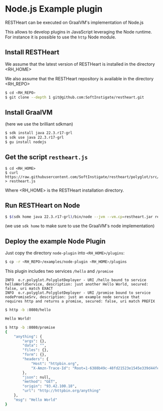 # Node.js Example plugin

RESTHeart can be executed on GraalVM's implementation of Node.js

This allows to develop plugins in JavaScript leveraging the Node runtime. For instance
it is possible to use the `http` Node module.

## Install RESTHeart

We assume that the latest version of RESTHeart is installed in the directory <RH_HOME>

We also assume that the RESTHeart repository is available in the directory <RH_REPO>

```bash
$ cd <RH_REPO>
$ git clone --depth 1 git@github.com:SoftInstigate/restheart.git
```

## Install GraalVM

(here we use the brilliant sdkman)

```bash
$ sdk install java 22.3.r17-grl
$ sdk use java 22.3.r17-grl
$ gu install nodejs
```

## Get the script `restheart.js`

```
$ cd <RH_HOME>
$ curl https://raw.githubusercontent.com/SoftInstigate/restheart/polyglot/src/js/restheart.js > restheart.js
```

Where <RH_HOME> is the RESTHeart installation directory.

## Run RESTHeart on Node

```bash
$ $(sdk home java 22.3.r17-grl)/bin/node --jvm --vm.cp=restheart.jar restheart.js
```

(we use `sdk home` to make sure to use the GraalVM's node implementation)

## Deploy the example Node Plugin

Just copy the directory `node-plugin` into `<RH_HOME>/plugins`:

```bash
$ cp -r <RH_REPO>/examples/node-plugin <RH_HOME>/plugins
```

This plugin includes two services `/hello` and `/promise`

```log
INFO  o.r.polyglot.PolyglotDeployer - URI /hello bound to service helloWorldService, description: just another Hello World, secured: false, uri match EXACT
INFO  o.r.polyglot.PolyglotDeployer - URI /promise bound to service nodePromiseSrv, description: just an example node service that requires http and returns a promise, secured: false, uri match PREFIX
```

```bash
$ http -b :8080/hello

Hello World!
```

```bash
$ http -b :8080/promise
{
    "anything": {
        "args": {},
        "data": "",
        "files": {},
        "form": {},
        "headers": {
            "Host": "httpbin.org",
            "X-Amzn-Trace-Id": "Root=1-6388b49c-48fd21523e1545e339d44fee"
        },
        "json": null,
        "method": "GET",
        "origin": "93.42.100.18",
        "url": "http://httpbin.org/anything"
    },
    "msg": "Hello World"
}
```